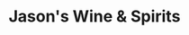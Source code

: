 ---
title: "Jason's Wine & Spirits"
url: /ellicott-city/jasons-wine-und-spirits/
shop: Spirituosen
---